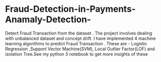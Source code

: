 # Fraud-Detection-in-Payments-Anamaly-Detection-
Detect Fraud Transaction from the dataset . The project involves dealing with unbalanced dataset and concept drift. I have implemented 4 machine learning algorithms  to predict Fraud Transaction . These are - Logistic Regression ,Support Vector Machine(SVM), Local Outlier Factor(LOF) and isolation Tree.See my python 3 notebook to get more insights of these
